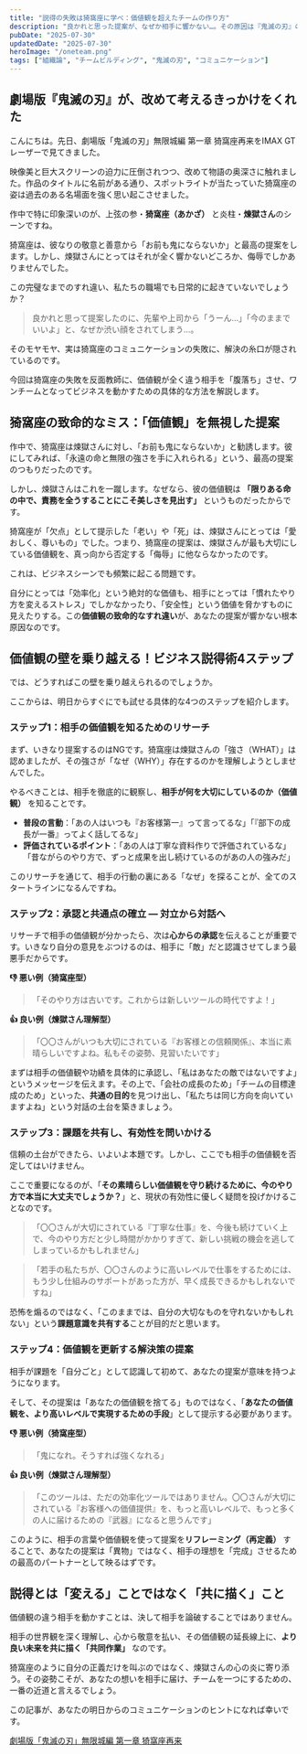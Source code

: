 ```yaml
---
title: "説得の失敗は猗窩座に学べ：価値観を超えたチームの作り方"
description: "良かれと思った提案が、なぜか相手に響かない…。その原因は『鬼滅の刃』の猗窩座の失敗にあるかもしれません。若手社会人向けに、価値観の違う相手を動かし、ワンチームを作るための具体的な4ステップを解説します。"
pubDate: "2025-07-30"
updatedDate: "2025-07-30"
heroImage: "/oneteam.png"
tags: ["組織論", "チームビルディング", "鬼滅の刃", "コミュニケーション"]
---
```


## 劇場版『鬼滅の刃』が、改めて考えるきっかけをくれた

こんにちは。先日、劇場版「鬼滅の刃」無限城編 第一章 猗窩座再来をIMAX GTレーザーで見てきました。

映像美と巨大スクリーンの迫力に圧倒されつつ、改めて物語の奥深さに触れました。作品のタイトルに名前がある通り、スポットライトが当たっていた猗窩座の姿は過去のある名場面を強く思い起こさせました。

作中で特に印象深いのが、上弦の参・**猗窩座（あかざ）** と炎柱・**煉獄さん**のシーンですね。

猗窩座は、彼なりの敬意と善意から「お前も鬼にならないか」と最高の提案をします。しかし、煉獄さんにとってはそれが全く響かないどころか、侮辱でしかありませんでした。

この完璧なまでのすれ違い、私たちの職場でも日常的に起きていないでしょうか？

> 良かれと思って提案したのに、先輩や上司から「うーん…」「今のままでいいよ」と、なぜか渋い顔をされてしまう…。

そのモヤモヤ、実は猗窩座のコミュニケーションの失敗に、解決の糸口が隠されているのです。

今回は猗窩座の失敗を反面教師に、価値観が全く違う相手を「腹落ち」させ、ワンチームとなってビジネスを動かすための具体的な方法を解説します。

## 猗窩座の致命的なミス：「価値観」を無視した提案

作中で、猗窩座は煉獄さんに対し、「お前も鬼にならないか」と勧誘します。彼にしてみれば、「永遠の命と無限の強さを手に入れられる」という、最高の提案のつもりだったのです。

しかし、煉獄さんはこれを一蹴します。なぜなら、彼の価値観は **「限りある命の中で、責務を全うすることにこそ美しさを見出す」** というものだったからです。

猗窩座が「欠点」として提示した「老い」や「死」は、煉獄さんにとっては「愛おしく、尊いもの」でした。つまり、猗窩座の提案は、煉獄さんが最も大切にしている価値観を、真っ向から否定する「侮辱」に他ならなかったのです。

これは、ビジネスシーンでも頻繁に起こる問題です。

自分にとっては「効率化」という絶対的な価値も、相手にとっては「慣れたやり方を変えるストレス」でしかなかったり、「安全性」という価値を脅かすものに見えたりする。この**価値観の致命的なすれ違い**が、あなたの提案が響かない根本原因なのです。

## 価値観の壁を乗り越える！ビジネス説得術4ステップ

では、どうすればこの壁を乗り越えられるのでしょうか。

ここからは、明日からすぐにでも試せる具体的な4つのステップを紹介します。

### ステップ1：相手の価値観を知るためのリサーチ

まず、いきなり提案するのはNGです。猗窩座は煉獄さんの「強さ（WHAT）」は認めましたが、その強さが「なぜ（WHY）」存在するのかを理解しようとしませんでした。

やるべきことは、相手を徹底的に観察し、**相手が何を大切にしているのか（価値観）** を知ることです。

- **普段の言動**：「あの人はいつも『お客様第一』って言ってるな」「『部下の成長が一番』ってよく話してるな」
- **評価されているポイント**：「あの人は丁寧な資料作りで評価されているな」「昔ながらのやり方で、ずっと成果を出し続けているのがあの人の強みだ」

このリサーチを通じて、相手の行動の裏にある「なぜ」を探ることが、全てのスタートラインになるんですね。

### ステップ2：承認と共通点の確立 ― 対立から対話へ

リサーチで相手の価値観が分かったら、次は**心からの承認**を伝えることが重要です。いきなり自分の意見をぶつけるのは、相手に「敵」だと認識させてしまう最悪手だからです。

**👎 悪い例（猗窩座型）**

> 「そのやり方は古いです。これからは新しいツールの時代ですよ！」

**👍 良い例（煉獄さん理解型）**

> 「〇〇さんがいつも大切にされている『お客様との信頼関係』、本当に素晴らしいですよね。私もその姿勢、見習いたいです」

まずは相手の価値観や功績を具体的に承認し、「私はあなたの敵ではないですよ」というメッセージを伝えます。その上で、「会社の成長のため」「チームの目標達成のため」といった、**共通の目的**を見つけ出し、「私たちは同じ方向を向いていますよね」という対話の土台を築きましょう。

### ステップ3：課題を共有し、有効性を問いかける

信頼の土台ができたら、いよいよ本題です。しかし、ここでも相手の価値観を否定してはいけません。

ここで重要になるのが、「**その素晴らしい価値観を守り続けるために、今のやり方で本当に大丈夫でしょうか？**」と、現状の有効性に優しく疑問を投げかけることなのです。

> 「〇〇さんが大切にされている『丁寧な仕事』を、今後も続けていく上で、今のやり方だと少し時間がかかりすぎて、新しい挑戦の機会を逃してしまっているかもしれません」

> 「若手の私たちが、〇〇さんのように高いレベルで仕事をするためには、もう少し仕組みのサポートがあった方が、早く成長できるかもしれないですね」

恐怖を煽るのではなく、「このままでは、自分の大切なものを守れないかもしれない」という**課題意識を共有する**ことが目的だと思います。

### ステップ4：価値観を更新する解決策の提案

相手が課題を「自分ごと」として認識して初めて、あなたの提案が意味を持つようになります。

そして、その提案は「あなたの価値観を捨てる」ものではなく、「**あなたの価値観を、より高いレベルで実現するための手段**」として提示する必要があります。

**👎 悪い例（猗窩座型）**

> 「鬼になれ。そうすれば強くなれる」

**👍 良い例（煉獄さん理解型）**

> 「このツールは、ただの効率化ツールではありません。〇〇さんが大切にされている『お客様への価値提供』を、もっと高いレベルで、もっと多くの人に届けるための『武器』になると思うんです」

このように、相手の言葉や価値観を使って提案を**リフレーミング（再定義）** することで、あなたの提案は「異物」ではなく、相手の理想を「完成」させるための最高のパートナーとして映るはずです。

## 説得とは「変える」ことではなく「共に描く」こと

価値観の違う相手を動かすことは、決して相手を論破することではありません。

相手の世界観を深く理解し、心から敬意を払い、その価値観の延長線上に、**より良い未来を共に描く「共同作業」** なのです。

猗窩座のように自分の正義だけを叫ぶのではなく、煉獄さんの心の炎に寄り添う。その姿勢こそが、あなたの想いを相手に届け、チームを一つにするための、一番の近道と言えるでしょう。

この記事が、あなたの明日からのコミュニケーションのヒントになれば幸いです。

[劇場版「鬼滅の刃」無限城編 第一章 猗窩座再来](https://kimetsu.com/anime/mugenjyohen_movie/)

